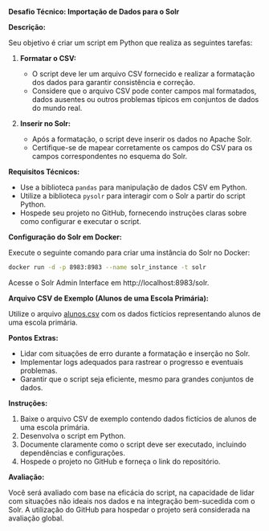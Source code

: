 **Desafio Técnico: Importação de Dados para o Solr**

**Descrição:**

Seu objetivo é criar um script em Python que realiza as seguintes tarefas:

1. **Formatar o CSV:**
   - O script deve ler um arquivo CSV fornecido e realizar a formatação dos dados para garantir consistência e correção.
   - Considere que o arquivo CSV pode conter campos mal formatados, dados ausentes ou outros problemas típicos em conjuntos de dados do mundo real.

2. **Inserir no Solr:**
   - Após a formatação, o script deve inserir os dados no Apache Solr. 
   - Certifique-se de mapear corretamente os campos do CSV para os campos correspondentes no esquema do Solr.

**Requisitos Técnicos:**

- Use a biblioteca `pandas` para manipulação de dados CSV em Python.
- Utilize a biblioteca `pysolr` para interagir com o Solr a partir do script Python.
- Hospede seu projeto no GitHub, fornecendo instruções claras sobre como configurar e executar o script.

**Configuração do Solr em Docker:**

Execute o seguinte comando para criar uma instância do Solr no Docker:

```bash
docker run -d -p 8983:8983 --name solr_instance -t solr
```

Acesse o Solr Admin Interface em http://localhost:8983/solr.

**Arquivo CSV de Exemplo (Alunos de uma Escola Primária):**

Utilize o arquivo [alunos.csv]([/.attachments/alunos-46ffe6c3-348e-4156-a76c-34ce5b084135.csv](https://github.com/joaomarcelo81/DesafioUBc/blob/main/aluno.csv)) com os dados fictícios representando alunos de uma escola primária. 

**Pontos Extras:**

- Lidar com situações de erro durante a formatação e inserção no Solr.
- Implementar logs adequados para rastrear o progresso e eventuais problemas.
- Garantir que o script seja eficiente, mesmo para grandes conjuntos de dados.

**Instruções:**

1. Baixe o arquivo CSV de exemplo contendo dados fictícios de alunos de uma escola primária.
2. Desenvolva o script em Python.
3. Documente claramente como o script deve ser executado, incluindo dependências e configurações.
4. Hospede o projeto no GitHub e forneça o link do repositório.

**Avaliação:**

Você será avaliado com base na eficácia do script, na capacidade de lidar com situações não ideais nos dados e na integração bem-sucedida com o Solr. A utilização do GitHub para hospedar o projeto será considerada na avaliação global.
